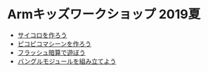 # Armキッズワークショップ 2019夏

* [サイコロを作ろう](./program/dice.md)
* [ピコピコマシーンを作ろう](./program/picopico.md)
* [フラッシュ暗算で遊ぼう](./program/calc.md)
* [バングルモジュールを組み立てよう](./program/bangle.md)